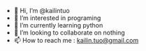- 👋 Hi, I’m @kailintuo
- 👀 I’m interested in programing
- 🌱 I’m currently learning python
- 💞️ I’m looking to collaborate on nothing
- 📫 How to reach me : kailin.tuo@gmail.com

<!---
kailintuo/kailintuo is a ✨ special ✨ repository because its `README.md` (this file) appears on your GitHub profile.
You can click the Preview link to take a look at your changes.
--->
